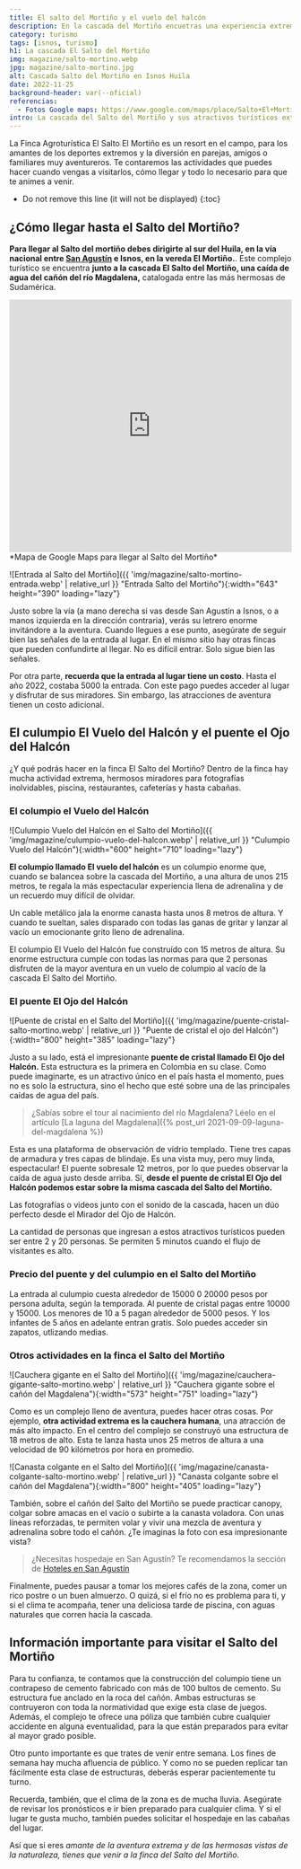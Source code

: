 ```yaml
---
title: El salto del Mortiño y el vuelo del halcón
description: En la cascada del Mortiño encuetras una experiencia extrema con las atracciones de El Vuelo del Halcón y El Ojo del Halcón. ¿Vamos?
category: turismo
tags: [isnos, turismo]
h1: La cascada El Salto del Mortiño
img: magazine/salto-mortino.webp
jpg: magazine/salto-mortino.jpg
alt: Cascada Salto del Mortiño en Isnos Huila
date: 2022-11-25
background-header: var(--oficial)
referencias:
  - Fotos Google maps: https://www.google.com/maps/place/Salto+El+Morti%C3%B1o/@1.88762,-76.2170648,3a,75y,90t/data=!3m8!1e2!3m6!1sAF1QipN-NGxHgFZijFTmCcjP_MmZLmss4tcFoiV5xb5V!2e10!3e12!6shttps:%2F%2Flh5.googleusercontent.com%2Fp%2FAF1QipN-NGxHgFZijFTmCcjP_MmZLmss4tcFoiV5xb5V%3Dw224-h298-k-no!7i1200!8i1600!4m8!3m7!1s0x8e25716c1b260971:0x7b971d85fae7fa6d!8m2!3d1.88762!4d-76.2170648!14m1!1BCgIgAQ!16s%2Fg%2F11j90yl_p1?authuser=0&hl=es
intro: La cascada del Salto del Mortiño y sus atractivos turísticos extremos 
--- 
```

La Finca Agroturística El Salto El Mortiño es un resort en el campo, para los amantes de los deportes extremos y la diversión en parejas, amigos o familiares muy aventureros. Te contaremos las actividades que puedes hacer cuando vengas a visitarlos, cómo llegar y todo lo necesario para que te animes a venir.
<!-- excerpt -->

* Do not remove this line (it will not be displayed)
{:toc}

## ¿Cómo llegar hasta el Salto del Mortiño?

**Para llegar al Salto del mortiño debes dirigirte al sur del Huila, en la vía nacional entre [San Agustín]({{site.baseurl}}/visita-san-agustin-huila) e Isnos, en la vereda El Mortiño.**. Este complejo turístico se encuentra **junto a la cascada El Salto del Mortiño, una caída de agua del cañón del río Magdalena,** catalogada entre las más hermosas de Sudamérica.

<iframe src="https://www.google.com/maps/embed?pb=!1m18!1m12!1m3!1d3987.6630613171924!2d-76.21302838479016!3d1.8833470601525717!2m3!1f0!2f0!3f0!3m2!1i1024!2i768!4f13.1!3m3!1m2!1s0x8e257114972da5eb%3A0x9c1b9bd07acd0161!2sSalto%20del%20Morti%C3%B1o!5e0!3m2!1ses!2sco!4v1669519733234!5m2!1ses!2sco" width="100%" height="450" style="border:0;" allowfullscreen="" loading="lazy" referrerpolicy="no-referrer-when-downgrade"></iframe>
*Mapa de Google Maps para llegar al Salto del Mortiño*

![Entrada al Salto del Mortiño]({{ 'img/magazine/salto-mortino-entrada.webp' | relative_url }} "Entrada Salto del Mortiño"){:width="643" height="390" loading="lazy"}

Justo sobre la vía (a mano derecha si vas desde San Agustín a Isnos, o a manos izquierda en la dirección contraria), verás su letrero enorme invitándore a la aventura. Cuando llegues a ese punto, asegúrate de seguir bien las señales de la entrada al lugar. En el mismo sitio hay otras fincas que pueden confundirte al llegar. No es difícil entrar. Solo sigue bien las señales.

Por otra parte, **recuerda que la entrada al lugar tiene un costo**. Hasta el año 2022, costaba 5000 la entrada. Con este pago puedes acceder al lugar y disfrutar de sus miradores. Sin embargo, las atracciones de aventura tienen un costo adicional.

## El culumpio El Vuelo del Halcón y el puente el Ojo del Halcón

¿Y qué podrás hacer en la finca El Salto del Mortiño? Dentro de la finca hay mucha actividad extrema, hermosos miradores para fotografías inolvidables, piscina, restaurantes, cafeterías y hasta cabañas.

### El columpio el Vuelo del Halcón

![Culumpio Vuelo del Halcón en el Salto del Mortiño]({{ 'img/magazine/culumpio-vuelo-del-halcon.webp' | relative_url }} "Culumpio Vuelo del Halcón"){:width="600" height="710" loading="lazy"}

**El columpio llamado El vuelo del halcón** es un columpio enorme que, cuando se balancea sobre la cascada del Mortiño, a una altura de unos 215 metros, te regala la más espectacular experiencia llena de adrenalina y de un recuerdo muy difícil de olvidar.

Un cable metálico jala la enorme canasta hasta unos 8 metros de altura. Y cuando te sueltan, sales disparado con todas las ganas de gritar y lanzar al vacío un emocionante grito lleno de adrenalina.

El columpio El Vuelo del Halcón fue construído con 15 metros de altura. Su enorme estructura cumple con todas las normas para que 2 personas disfruten de la mayor aventura en un vuelo de columpio al vacío de la cascada El Salto del Mortiño.

### El puente El Ojo del Halcón

![Puente de cristal en el Salto del Mortiño]({{ 'img/magazine/puente-cristal-salto-mortino.webp' | relative_url }} "Puente de cristal el ojo del Halcón"){:width="800" height="385" loading="lazy"}

Justo a su lado, está el impresionante **puente de cristal llamado El Ojo del Halcón.** Esta estructura es la primera en Colombia en su clase. Como puede imaginarte, es un atractivo único en el país hasta el momento, pues no es solo la estructura, sino el hecho que esté sobre una de las principales caídas de agua del país.

>¿Sabías sobre el tour al nacimiento del río Magdalena? Léelo en el artículo [La laguna del Magdalena]({% post_url 2021-09-09-laguna-del-magdalena %})

Esta es una plataforma de observación de vidrio templado. Tiene tres capas de armadura y tres capas de blindaje. Es una vista muy, pero muy linda, espectacular! El puente sobresale 12 metros, por lo que puedes observar la caída de agua justo desde arriba. Sí, **desde el puente de cristal El Ojo del Halcón podemos estar sobre la misma cascada del Salto del Mortiño.**

Las fotografías o videos junto con el sonido de la cascada, hacen un dúo perfecto desde el Mirador del Ojo de Halcón.

La cantidad de personas que ingresan a estos atractivos turísticos pueden ser entre 2 y 20 personas. Se permiten 5 minutos cuando el flujo de visitantes es alto.

### Precio del puente y del culumpio en el Salto del Mortiño

La entrada al culumpio cuesta alrededor de 15000 0 20000 pesos por persona adulta, según la temporada. Al puente de cristal pagas entre 10000 y 15000. Los menores de 10 a 5 pagan alrededor de 5000 pesos. Y los infantes de 5 años en adelante entran gratis. Solo puedes acceder sin zapatos, utlizando medias.

### Otros actividades en la finca el Salto del Mortiño

![Cauchera gigante en el Salto del Mortiño]({{ 'img/magazine/cauchera-gigante-salto-mortino.webp' | relative_url }} "Cauchera gigante sobre el cañón del Magdalena"){:width="573" height="751" loading="lazy"}

Como es un complejo lleno de aventura, puedes hacer otras cosas. Por ejemplo, **otra actividad extrema es la cauchera humana**, una atracción de más alto impacto. En el centro del complejo se construyó una estructura de 18 metros de alto. Esta te lanza hasta unos 25 metros de altura a una velocidad de 90 kilómetros por hora en promedio.

![Canasta colgante en el Salto del Mortiño]({{ 'img/magazine/canasta-colgante-salto-mortino.webp' | relative_url }} "Canasta colgante sobre el cañón del Magdalena"){:width="800" height="405" loading="lazy"}

También, sobre el cañón del Salto del Mortiño se puede practicar canopy, colgar sobre amacas en el vacío o subirte a la canasta voladora. Con unas líneas reforzadas, te permiten volar y vivir una mezcla de aventura y adrenalina sobre todo el cañón. ¿Te imaginas la foto con esa impresionante vista?

>¿Necesitas hospedaje en San Agustín? Te recomendamos la sección de [Hoteles en San Agustín]({{site.baseurl}}/hoteles)

Finalmente, puedes pausar a tomar los mejores cafés de la zona, comer un rico postre o un buen almuerzo. O quizá, si el frío no es problema para ti, y si el clima te acompaña, tener una deliciosa tarde de piscina, con aguas naturales que corren hacia la cascada.

## Información importante para visitar el Salto del Mortiño

Para tu confianza, te contamos que la construcción del columpio tiene un contrapeso de cemento fabricado con más de 100 bultos de cemento. Su estructura fue anclado en la roca del cañón. Ambas estructuras se contruyeron con toda la normatividad que exige esta clase de juegos. Además, el complejo te ofrece una póliza que también cubre cualquier accidente en alguna eventualidad, para la que están preparados para evitar al mayor grado posible.

Otro punto importante es que trates de venir entre semana. Los fines de semana hay mucha afluencia de público. Y como no se pueden replicar tan fácilmente esta clase de estructuras, deberás esperar pacientemente tu turno.

Recuerda, también, que el clima de la zona es de mucha lluvia. Asegúrate de revisar los pronósticos e ir bien preparado para cualquier clima. Y si el lugar te gusta mucho, también puedes solicitar el hospedaje en las cabañas del lugar.

Así que si eres *amante de la aventura extrema y de las hermosas vistas de la naturaleza, tienes que venir a la finca del Salto del Mortiño.*
